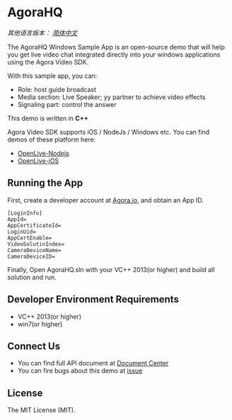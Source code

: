 #  AgoraHQ

*其他语言版本： [简体中文](README.md)*

The AgoraHQ Windows Sample App is an open-source demo that will help you get live video chat integrated directly into your windows applications using the Agora Video SDK.

With this sample app, you can:
- Role: host guide broadcast
- Media section: Live Speaker; yy partner to achieve video effects
- Signaling part: control the answer

This demo is written in **C++**

Agora Video SDK supports iOS / NodeJs / Windows etc. You can find demos of these platform here:

- [OpenLive-Nodejs](https://github.com/AgoraIO/HQ/tree/master/AgoraHQ-Server-Nodejs)
- [OpenLive-iOS](https://github.com/AgoraIO/HQ/tree/master/AgoraHQ-iOS-Swift)

## Running the App
First, create a developer account at [Agora.io](https://dashboard.agora.io/signin/), and obtain an App ID. 

```
[LoginInfo]
AppId=
AppCertificateId=
LoginUid=
AppCertEnable=
VideoSolutinIndex=
CameraDeviceName=
CameraDeviceID=
```

Finally, Open AgoraHQ.sln with your VC++ 2013(or higher) and build all solution and run.

## Developer Environment Requirements
* VC++ 2013(or higher)
* win7(or higher)

## Connect Us

- You can find full API document at [Document Center](https://docs.agora.io/en/)
- You can fire bugs about this demo at [issue](https://github.com/AgoraIO/OpenLive-Windows/issues)

## License

The MIT License (MIT).
